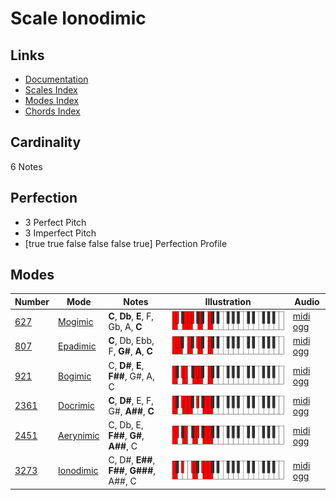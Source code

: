 # Scale Ionodimic

## Links

- [Documentation](index.md)
- [Scales Index](Scales.md)
- [Modes Index](Modes.md)
- [Chords Index](Chords.md)

## Cardinality

6 Notes

## Perfection

- 3 Perfect Pitch
- 3 Imperfect Pitch
- [true true false false false true] Perfection Profile

## Modes

| Number | Mode | Notes | Illustration | Audio |
|--------|------|-------|--------------|-------|
| [627](https://ianring.com/musictheory/scales/627) | [Mogimic](ModeMogimic.md) | **C**, **Db**, **E**, F, Gb, A, **C** | ![CNaturalMogimic](ModeCNaturalMogimic.png) | [midi](ModeCNaturalMogimic.mid) [ogg](ModeCNaturalMogimic.ogg) | 
| [807](https://ianring.com/musictheory/scales/807) | [Epadimic](ModeEpadimic.md) | **C**, Db, Ebb, F, **G#**, **A**, **C** | ![CNaturalEpadimic](ModeCNaturalEpadimic.png) | [midi](ModeCNaturalEpadimic.mid) [ogg](ModeCNaturalEpadimic.ogg) | 
| [921](https://ianring.com/musictheory/scales/921) | [Bogimic](ModeBogimic.md) | C, **D#**, **E**, **F##**, G#, A, C | ![CNaturalBogimic](ModeCNaturalBogimic.png) | [midi](ModeCNaturalBogimic.mid) [ogg](ModeCNaturalBogimic.ogg) | 
| [2361](https://ianring.com/musictheory/scales/2361) | [Docrimic](ModeDocrimic.md) | **C**, **D#**, E, F, G#, **A##**, **C** | ![CNaturalDocrimic](ModeCNaturalDocrimic.png) | [midi](ModeCNaturalDocrimic.mid) [ogg](ModeCNaturalDocrimic.ogg) | 
| [2451](https://ianring.com/musictheory/scales/2451) | [Aerynimic](ModeAerynimic.md) | C, Db, E, **F##**, **G#**, **A##**, C | ![CNaturalAerynimic](ModeCNaturalAerynimic.png) | [midi](ModeCNaturalAerynimic.mid) [ogg](ModeCNaturalAerynimic.ogg) | 
| [3273](https://ianring.com/musictheory/scales/3273) | [Ionodimic](ModeIonodimic.md) | C, D#, **E##**, **F##**, **G###**, A##, C | ![CNaturalIonodimic](ModeCNaturalIonodimic.png) | [midi](ModeCNaturalIonodimic.mid) [ogg](ModeCNaturalIonodimic.ogg) | 
